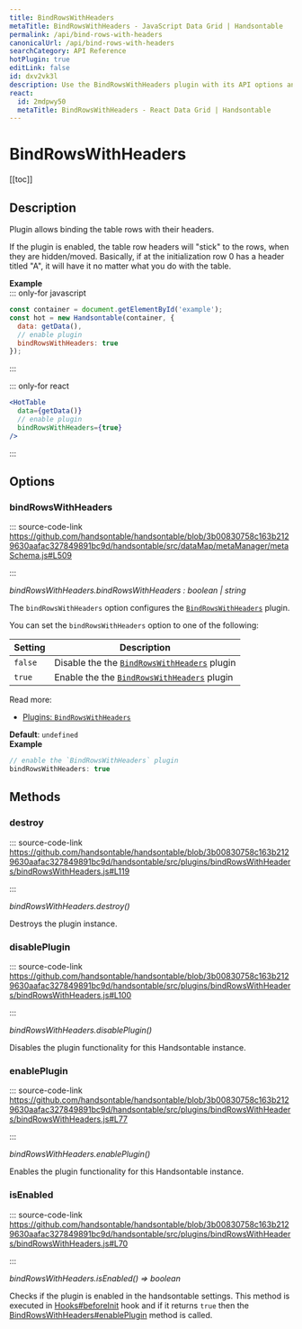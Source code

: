```yaml
---
title: BindRowsWithHeaders
metaTitle: BindRowsWithHeaders - JavaScript Data Grid | Handsontable
permalink: /api/bind-rows-with-headers
canonicalUrl: /api/bind-rows-with-headers
searchCategory: API Reference
hotPlugin: true
editLink: false
id: dxv2vk3l
description: Use the BindRowsWithHeaders plugin with its API options and methods to allow binding table rows to their headers.
react:
  id: 2mdpwy50
  metaTitle: BindRowsWithHeaders - React Data Grid | Handsontable
---
```


# BindRowsWithHeaders

[[toc]]

## Description

Plugin allows binding the table rows with their headers.

If the plugin is enabled, the table row headers will "stick" to the rows, when they are hidden/moved. Basically, if
at the initialization row 0 has a header titled "A", it will have it no matter what you do with the table.

**Example**  
::: only-for javascript
```js
const container = document.getElementById('example');
const hot = new Handsontable(container, {
  data: getData(),
  // enable plugin
  bindRowsWithHeaders: true
});
```
:::

::: only-for react
```jsx
<HotTable
  data={getData()}
  // enable plugin
  bindRowsWithHeaders={true}
/>
```
:::

## Options

### bindRowsWithHeaders
  
::: source-code-link https://github.com/handsontable/handsontable/blob/3b00830758c163b2129630aafac327849891bc9d/handsontable/src/dataMap/metaManager/metaSchema.js#L509

:::

_bindRowsWithHeaders.bindRowsWithHeaders : boolean | string_

The `bindRowsWithHeaders` option configures the [`BindRowsWithHeaders`](@/api/bindRowsWithHeaders.md) plugin.

You can set the `bindRowsWithHeaders` option to one of the following:

| Setting | Description                                                                  |
| ------- | ---------------------------------------------------------------------------- |
| `false` | Disable the the [`BindRowsWithHeaders`](@/api/bindRowsWithHeaders.md) plugin |
| `true`  | Enable the the [`BindRowsWithHeaders`](@/api/bindRowsWithHeaders.md) plugin  |

Read more:
- [Plugins: `BindRowsWithHeaders`](@/api/bindRowsWithHeaders.md)

**Default**: <code>undefined</code>  
**Example**  
```js
// enable the `BindRowsWithHeaders` plugin
bindRowsWithHeaders: true
```

## Methods

### destroy
  
::: source-code-link https://github.com/handsontable/handsontable/blob/3b00830758c163b2129630aafac327849891bc9d/handsontable/src/plugins/bindRowsWithHeaders/bindRowsWithHeaders.js#L119

:::

_bindRowsWithHeaders.destroy()_

Destroys the plugin instance.



### disablePlugin
  
::: source-code-link https://github.com/handsontable/handsontable/blob/3b00830758c163b2129630aafac327849891bc9d/handsontable/src/plugins/bindRowsWithHeaders/bindRowsWithHeaders.js#L100

:::

_bindRowsWithHeaders.disablePlugin()_

Disables the plugin functionality for this Handsontable instance.



### enablePlugin
  
::: source-code-link https://github.com/handsontable/handsontable/blob/3b00830758c163b2129630aafac327849891bc9d/handsontable/src/plugins/bindRowsWithHeaders/bindRowsWithHeaders.js#L77

:::

_bindRowsWithHeaders.enablePlugin()_

Enables the plugin functionality for this Handsontable instance.



### isEnabled
  
::: source-code-link https://github.com/handsontable/handsontable/blob/3b00830758c163b2129630aafac327849891bc9d/handsontable/src/plugins/bindRowsWithHeaders/bindRowsWithHeaders.js#L70

:::

_bindRowsWithHeaders.isEnabled() ⇒ boolean_

Checks if the plugin is enabled in the handsontable settings. This method is executed in [Hooks#beforeInit](@/api/hooks.md#beforeinit)
hook and if it returns `true` then the [BindRowsWithHeaders#enablePlugin](@/api/bindRowsWithHeaders.md#enableplugin) method is called.


